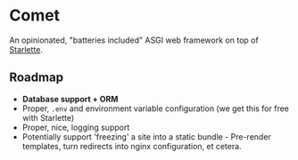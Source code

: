 # Comet

An opinionated, "batteries included" ASGI web framework on top of [Starlette](https://www.starlette.io/).

## Roadmap

- **Database support + ORM**
- Proper, `.env` and environment variable configuration (we get this for free with Starlette)
- Proper, nice, logging support
- Potentially support 'freezing' a site into a static bundle - Pre-render templates, turn redirects into nginx configuration, et cetera.

